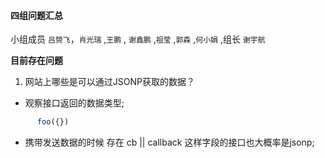 #### 四组问题汇总 

小组成员 `吕赟飞`，`肖光瑞` ,`王鹏` , `谢鑫鹏` ,`祖莹` ,`郭森`  ,`何小娟` ,组长 `谢宇航`

**目前存在问题**

1. 网站上哪些是可以通过JSONP获取的数据？

* 观察接口返回的数据类型;

```javascript
      foo({})
```
* 携带发送数据的时候 存在  cb || callback 这样字段的接口也大概率是jsonp;